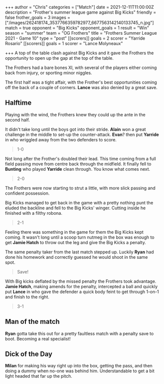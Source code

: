 +++
author = "Chris"
categories = ["Match"]
date = 2021-12-11T11:00:00Z
description = "Frother's summer league game against Big Kicks"
friendly = false
frother_goals = 3
images = ["/images/262418174_3537766359782977_6677563142140133745_n.jpg"]
match = true
opponent = "Big Kicks"
opponent_goals = 1
result = "Win"
season = "summer"
team = "OG Frothers"
title = "Frothers Summer League 2021 - Game 10"
type = "post"
[[scorers]]
goals = 2
scorer = "Yarride Rosario"
[[scorers]]
goals = 1
scorer = "Lance Molyneaux"

+++
A top of the table clash against Big Kicks and it gave the Frothers the opportunity to open up the gap at the top of the table.

The Frothers had a bare bones XI, with several of the players either coming back from injury, or sporting minor niggles.

The first half was a tight affair, with the Frother's best opportunities coming off the back of a couple of corners. **Lance** was also denied by a great save.

## Halftime

Playing with the wind, the Frothers knew they could up the ante in the second half.

It didn't take long until the boys got into their stride. **Alain** won a great challenge in the middle to set-up the counter-attack. **Evan**? then put **Yarride** in who wriggled away from the two defenders to score.

> 1-0

Not long after the Frother's doubled their lead. This time coming from a full field passing move from centre back through the midfield. It finally fell to **Bunting** who played **Yarride** clean through. You know what comes next.

> 2-0

The Frothers were now starting to strut a little, with more slick passing and confident possession.

Big Kicks managed to get back in the game with a pretty nothing punt the eluded the backline and fell to the Big Kicks' winger. Cutting inside he finished with a filthy robona.

> 2-1

Feeling there was something in the game for them the Big Kicks kept coming. It wasn't long until a scoop turn nutmeg in the box was enough to get **Jamie Hatch** to throw out the leg and give the Big Kicks a penalty.

The same penalty taker from the last match stepped up. Luckily **Ryan** had done his homework and correctly guessed he would shoot in the same spot.

> Save!

With Big kicks deflated by the missed penalty the Frothers took advantage. **Jamie Hatch**, making amends for the penalty, intercepted a ball and quickly put **Lance** in who gave the defender a quick body feint to get through 1-on-1 and finish to the right.

> 3-1

## Man of the match
**Ryan** gotta take this out for a pretty faultless match with a penalty save to boot. Becoming a real specialist!

## Dick of the Day
**Milan** for making his way right up into the box, getting the pass, and then doing a dummy when no-one was behind him. Understandable to get a bit light headed that far up the pitch.

